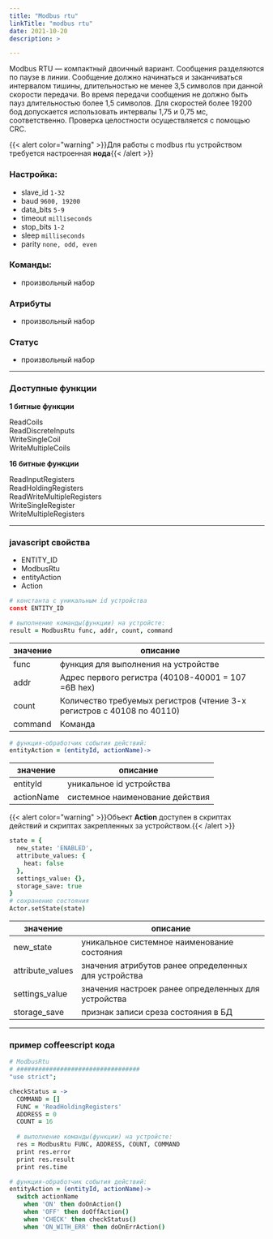 ```yaml
---
title: "Modbus rtu"
linkTitle: "modbus rtu"
date: 2021-10-20 
description: >

---
```


Modbus RTU — компактный двоичный вариант. Сообщения разделяются по паузе в линии. Сообщение должно начинаться и
заканчиваться интервалом тишины, длительностью не менее 3,5 символов при данной скорости передачи. Во время передачи
сообщения не должно быть пауз длительностью более 1,5 символов. Для скоростей более 19200 бод допускается использовать
интервалы 1,75 и 0,75 мс, соответственно. Проверка целостности осуществляется с помощью CRC.

{{< alert color="warning" >}}Для работы с modbus rtu устройством требуется настроенная **нода**{{< /alert >}}

### Настройка:

* slave_id `1-32`
* baud `9600, 19200`
* data_bits `5-9`
* timeout `milliseconds`
* stop_bits `1-2`
* sleep `milliseconds`
* parity `none, odd, even`

### Команды:

* произвольный набор

### Атрибуты

* произвольный набор

### Статус

* произвольный набор

----------------

### Доступные функции

**1 битные функции**

ReadCoils           
ReadDiscreteInputs  
WriteSingleCoil     
WriteMultipleCoils

**16 битные функции**

ReadInputRegisters          
ReadHoldingRegisters        
ReadWriteMultipleRegisters  
WriteSingleRegister         
WriteMultipleRegisters


----------------

### javascript свойства

* ENTITY_ID
* ModbusRtu
* entityAction
* Action

```coffeescript
# константа с уникальным id устройства
const ENTITY_ID
````

```coffeescript
# выполнение команды(функции) на устройсте:
result = ModbusRtu func, addr, count, command
```

|  значение  | описание  |
|-------------|---------|
| func | функция для выполнения на устройстве  |
| addr | Адрес первого регистра (40108-40001 = 107 =6B hex)  |
| count | Количество требуемых регистров (чтение 3-х регистров с 40108 по 40110) |
| command | Команда |


```coffeescript
# функция-обработчик события действий:
entityAction = (entityId, actionName)->
```

|  значение  | описание  |
|-------------|---------|
| entityId | уникальное id устройства  |
| actionName | системное наименование действия  |

{{< alert color="warning" >}}Объект **Action** доступен в скриптах действий и скриптах закрепленных за устройством.{{< /alert >}}
```coffeescript
state = {
  new_state: 'ENABLED',
  attribute_values: {
    heat: false
  },
  settings_value: {},
  storage_save: true
} 
# сохранение состояния 
Actor.setState(state)
```

|  значение  | описание  |
|-------------|---------|
| new_state | уникальное системное наименование состояния |
| attribute_values | значения атрибутов ранее определенных для устройства |
| settings_value | значения настроек ранее определенных для устройства |
| storage_save | признак записи среза состояния в БД |

----------------

### пример coffeescript кода

```coffeescript
# ModbusRtu
# ##################################
"use strict";

checkStatus = ->
  COMMAND = []
  FUNC = 'ReadHoldingRegisters'
  ADDRESS = 0
  COUNT = 16
  
  # выполнение команды(функции) на устройсте:
  res = ModbusRtu FUNC, ADDRESS, COUNT, COMMAND
  print res.error
  print res.result
  print res.time

# функция-обработчик события действий:
entityAction = (entityId, actionName)->
  switch actionName
    when 'ON' then doOnAction()
    when 'OFF' then doOffAction()
    when 'CHECK' then checkStatus()
    when 'ON_WITH_ERR' then doOnErrAction()

```


